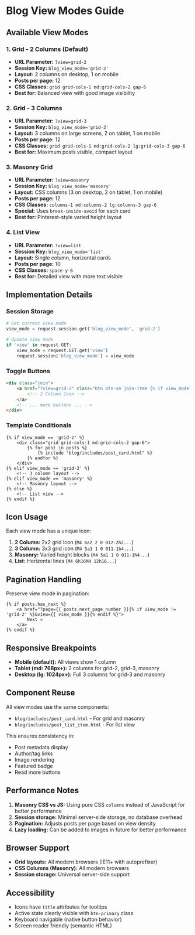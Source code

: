 # Blog View Modes Guide

## Available View Modes

### 1. Grid - 2 Columns (Default)
- **URL Parameter:** `?view=grid-2`
- **Session Key:** `blog_view_mode='grid-2'`
- **Layout:** 2 columns on desktop, 1 on mobile
- **Posts per page:** 12
- **CSS Classes:** `grid grid-cols-1 md:grid-cols-2 gap-6`
- **Best for:** Balanced view with good image visibility

### 2. Grid - 3 Columns
- **URL Parameter:** `?view=grid-3`
- **Session Key:** `blog_view_mode='grid-3'`
- **Layout:** 3 columns on large screens, 2 on tablet, 1 on mobile
- **Posts per page:** 12
- **CSS Classes:** `grid grid-cols-1 md:grid-cols-2 lg:grid-cols-3 gap-6`
- **Best for:** Maximum posts visible, compact layout

### 3. Masonry Grid
- **URL Parameter:** `?view=masonry`
- **Session Key:** `blog_view_mode='masonry'`
- **Layout:** CSS columns (3 on desktop, 2 on tablet, 1 on mobile)
- **Posts per page:** 12
- **CSS Classes:** `columns-1 md:columns-2 lg:columns-3 gap-6`
- **Special:** Uses `break-inside-avoid` for each card
- **Best for:** Pinterest-style varied height layout

### 4. List View
- **URL Parameter:** `?view=list`
- **Session Key:** `blog_view_mode='list'`
- **Layout:** Single column, horizontal cards
- **Posts per page:** 10
- **CSS Classes:** `space-y-6`
- **Best for:** Detailed view with more text visible

## Implementation Details

### Session Storage
```python
# Get current view mode
view_mode = request.session.get('blog_view_mode', 'grid-2')

# Update view mode
if 'view' in request.GET:
    view_mode = request.GET.get('view')
    request.session['blog_view_mode'] = view_mode
```

### Toggle Buttons
```html
<div class="join">
    <a href="?view=grid-2" class="btn btn-sm join-item {% if view_mode == 'grid-2' %}btn-primary{% endif %}">
        <!-- 2 Column Icon -->
    </a>
    <!-- ... more buttons ... -->
</div>
```

### Template Conditionals
```django
{% if view_mode == 'grid-2' %}
    <div class="grid grid-cols-1 md:grid-cols-2 gap-6">
        {% for post in posts %}
            {% include "blog/includes/post_card.html" %}
        {% endfor %}
    </div>
{% elif view_mode == 'grid-3' %}
    <!-- 3 column layout -->
{% elif view_mode == 'masonry' %}
    <!-- Masonry layout -->
{% else %}
    <!-- List view -->
{% endif %}
```

## Icon Usage

Each view mode has a unique icon:

1. **2 Column:** 2x2 grid icon (`M4 6a2 2 0 012-2h2...`)
2. **3 Column:** 3x3 grid icon (`M4 5a1 1 0 011-1h4...`)
3. **Masonry:** Varied height blocks (`M4 5a1 1 0 011-1h4...`)
4. **List:** Horizontal lines (`M4 6h16M4 12h16...`)

## Pagination Handling

Preserve view mode in pagination:
```django
{% if posts.has_next %}
    <a href="?page={{ posts.next_page_number }}{% if view_mode != 'grid-2' %}&view={{ view_mode }}{% endif %}">
        Next »
    </a>
{% endif %}
```

## Responsive Breakpoints

- **Mobile (default):** All views show 1 column
- **Tablet (md: 768px+):** 2 columns for grid-2, grid-3, masonry
- **Desktop (lg: 1024px+):** Full 3 columns for grid-3 and masonry

## Component Reuse

All view modes use the same components:
- `blog/includes/post_card.html` - For grid and masonry
- `blog/includes/post_list_item.html` - For list view

This ensures consistency in:
- Post metadata display
- Author/tag links
- Image rendering
- Featured badge
- Read more buttons

## Performance Notes

1. **Masonry CSS vs JS:** Using pure CSS `columns` instead of JavaScript for better performance
2. **Session storage:** Minimal server-side storage, no database overhead
3. **Pagination:** Adjusts posts per page based on view density
4. **Lazy loading:** Can be added to images in future for better performance

## Browser Support

- **Grid layouts:** All modern browsers (IE11+ with autoprefixer)
- **CSS Columns (Masonry):** All modern browsers
- **Session storage:** Universal server-side support

## Accessibility

- Icons have `title` attributes for tooltips
- Active state clearly visible with `btn-primary` class
- Keyboard navigable (native button behavior)
- Screen reader friendly (semantic HTML)
